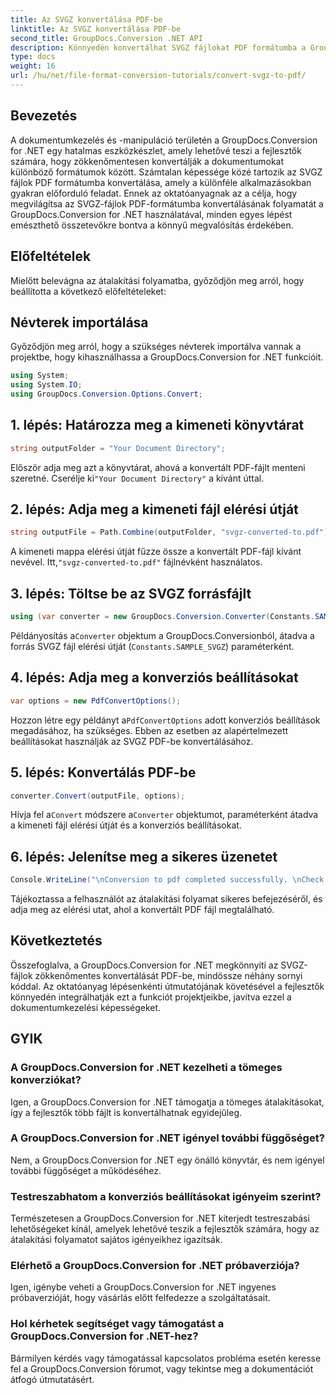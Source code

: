 ```yaml
---
title: Az SVGZ konvertálása PDF-be
linktitle: Az SVGZ konvertálása PDF-be
second_title: GroupDocs.Conversion .NET API
description: Könnyedén konvertálhat SVGZ fájlokat PDF formátumba a GroupDocs.Conversion for .NET segítségével. Fedezze fel az oktatóanyagokat lépésről lépésre, és engedje szabadjára a zökkenőmentes dokumentumkezelési lehetőségeket.
type: docs
weight: 16
url: /hu/net/file-format-conversion-tutorials/convert-svgz-to-pdf/
---
```

## Bevezetés
A dokumentumkezelés és -manipuláció területén a GroupDocs.Conversion for .NET egy hatalmas eszközkészlet, amely lehetővé teszi a fejlesztők számára, hogy zökkenőmentesen konvertálják a dokumentumokat különböző formátumok között. Számtalan képessége közé tartozik az SVGZ fájlok PDF formátumba konvertálása, amely a különféle alkalmazásokban gyakran előforduló feladat. Ennek az oktatóanyagnak az a célja, hogy megvilágítsa az SVGZ-fájlok PDF-formátumba konvertálásának folyamatát a GroupDocs.Conversion for .NET használatával, minden egyes lépést emészthető összetevőkre bontva a könnyű megvalósítás érdekében.
## Előfeltételek
Mielőtt belevágna az átalakítási folyamatba, győződjön meg arról, hogy beállította a következő előfeltételeket:

## Névterek importálása
Győződjön meg arról, hogy a szükséges névterek importálva vannak a projektbe, hogy kihasználhassa a GroupDocs.Conversion for .NET funkcióit.
```csharp
using System;
using System.IO;
using GroupDocs.Conversion.Options.Convert;
```

## 1. lépés: Határozza meg a kimeneti könyvtárat
```csharp
string outputFolder = "Your Document Directory";
```
 Először adja meg azt a könyvtárat, ahová a konvertált PDF-fájlt menteni szeretné. Cserélje ki`"Your Document Directory"` a kívánt úttal.
## 2. lépés: Adja meg a kimeneti fájl elérési útját
```csharp
string outputFile = Path.Combine(outputFolder, "svgz-converted-to.pdf");
```
 A kimeneti mappa elérési útját fűzze össze a konvertált PDF-fájl kívánt nevével. Itt,`"svgz-converted-to.pdf"` fájlnévként használatos.
## 3. lépés: Töltse be az SVGZ forrásfájlt
```csharp
using (var converter = new GroupDocs.Conversion.Converter(Constants.SAMPLE_SVGZ))
```
 Példányosítás a`Converter` objektum a GroupDocs.Conversionból, átadva a forrás SVGZ fájl elérési útját (`Constants.SAMPLE_SVGZ`) paraméterként.
## 4. lépés: Adja meg a konverziós beállításokat
```csharp
var options = new PdfConvertOptions();
```
 Hozzon létre egy példányt a`PdfConvertOptions` adott konverziós beállítások megadásához, ha szükséges. Ebben az esetben az alapértelmezett beállításokat használják az SVGZ PDF-be konvertálásához.
## 5. lépés: Konvertálás PDF-be
```csharp
converter.Convert(outputFile, options);
```
 Hívja fel a`Convert` módszere a`Converter` objektumot, paraméterként átadva a kimeneti fájl elérési útját és a konverziós beállításokat.
## 6. lépés: Jelenítse meg a sikeres üzenetet
```csharp
Console.WriteLine("\nConversion to pdf completed successfully. \nCheck output in {0}", outputFolder);
```
Tájékoztassa a felhasználót az átalakítási folyamat sikeres befejezéséről, és adja meg az elérési utat, ahol a konvertált PDF fájl megtalálható.

## Következtetés
Összefoglalva, a GroupDocs.Conversion for .NET megkönnyíti az SVGZ-fájlok zökkenőmentes konvertálását PDF-be, mindössze néhány sornyi kóddal. Az oktatóanyag lépésenkénti útmutatójának követésével a fejlesztők könnyedén integrálhatják ezt a funkciót projektjeikbe, javítva ezzel a dokumentumkezelési képességeket.
## GYIK
### A GroupDocs.Conversion for .NET kezelheti a tömeges konverziókat?
Igen, a GroupDocs.Conversion for .NET támogatja a tömeges átalakításokat, így a fejlesztők több fájlt is konvertálhatnak egyidejűleg.
### A GroupDocs.Conversion for .NET igényel további függőséget?
Nem, a GroupDocs.Conversion for .NET egy önálló könyvtár, és nem igényel további függőséget a működéséhez.
### Testreszabhatom a konverziós beállításokat igényeim szerint?
Természetesen a GroupDocs.Conversion for .NET kiterjedt testreszabási lehetőségeket kínál, amelyek lehetővé teszik a fejlesztők számára, hogy az átalakítási folyamatot sajátos igényeikhez igazítsák.
### Elérhető a GroupDocs.Conversion for .NET próbaverziója?
Igen, igénybe veheti a GroupDocs.Conversion for .NET ingyenes próbaverzióját, hogy vásárlás előtt felfedezze a szolgáltatásait.
### Hol kérhetek segítséget vagy támogatást a GroupDocs.Conversion for .NET-hez?
Bármilyen kérdés vagy támogatással kapcsolatos probléma esetén keresse fel a GroupDocs.Conversion fórumot, vagy tekintse meg a dokumentációt átfogó útmutatásért.
